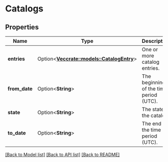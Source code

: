 # Catalogs

## Properties

Name | Type | Description | Notes
------------ | ------------- | ------------- | -------------
**entries** | Option<[**Vec<crate::models::CatalogEntry>**](CatalogEntry.md)> | One or more catalog entries. | [optional]
**from_date** | Option<**String**> | The beginning of the time period (UTC). | [optional]
**state** | Option<**String**> | The state of the catalog. | [optional]
**to_date** | Option<**String**> | The end of the time period (UTC). | [optional]

[[Back to Model list]](../README.md#documentation-for-models) [[Back to API list]](../README.md#documentation-for-api-endpoints) [[Back to README]](../README.md)



